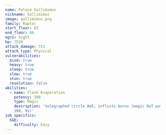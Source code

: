 ```yaml
---
name: Palace Gallimimus
nickname: Gallimimus
image: gallimimus.png
family: Raptor
start_floor: 83
end_floor: 86
agro: Sight
hp: 7526
attack_damage: 721
attack_type: Physical
vulnerabilities:
  bind: true
  heavy: true
  sleep: true
  slow: true
  stun: true
  resolution: false
abilities:
  - name: Flash Evaporation
    potency: 300
    type: Magic
    description: 'telegraphed circle AoE; inflicts burns (magic DoT potency
    100, 9s)'
job_specifics:
  SGE:
    difficulty: Easy
---
```

